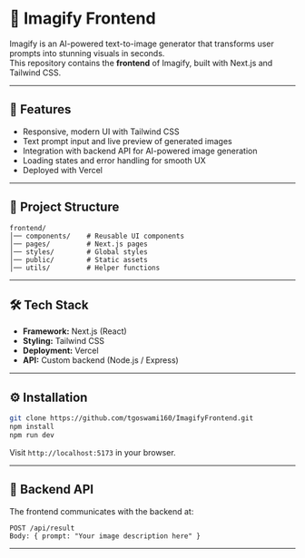 # 🎨 Imagify Frontend

Imagify is an AI-powered text-to-image generator that transforms user prompts into stunning visuals in seconds.  
This repository contains the **frontend** of Imagify, built with Next.js and Tailwind CSS.

---

## 🚀 Features
- Responsive, modern UI with Tailwind CSS
- Text prompt input and live preview of generated images
- Integration with backend API for AI-powered image generation
- Loading states and error handling for smooth UX
- Deployed with Vercel

---

## 📂 Project Structure
```
frontend/
│── components/    # Reusable UI components
│── pages/         # Next.js pages
│── styles/        # Global styles
│── public/        # Static assets
│── utils/         # Helper functions
```

---

## 🛠️ Tech Stack
- **Framework:** Next.js (React)
- **Styling:** Tailwind CSS
- **Deployment:** Vercel
- **API:** Custom backend (Node.js / Express)

---

## ⚙️ Installation
```bash
git clone https://github.com/tgoswami160/ImagifyFrontend.git
npm install
npm run dev
```
Visit `http://localhost:5173` in your browser.

---

## 🔗 Backend API
The frontend communicates with the backend at:
```
POST /api/result
Body: { prompt: "Your image description here" }
```

---

